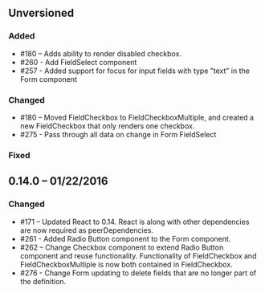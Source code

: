 ## Unversioned

### Added

- #180 – Adds ability to render disabled checkbox.
- #260 - Add FieldSelect component
- #257 - Added support for focus for input fields with type "text" in the Form component

### Changed

- #180 – Moved FieldCheckbox to FieldCheckboxMultiple, and created a new FieldCheckbox that only renders one checkbox.
- #275 - Pass through all data on change in Form FieldSelect

### Fixed

## 0.14.0 – 01/22/2016

### Changed

- #171 – Updated React to 0.14. React is along with other dependencies are now required as peerDependencies.
- #261 - Added Radio Button component to the Form component.
- #262 – Change Checkbox component to extend Radio Button component and reuse functionality. Functionality of FieldCheckbox and FieldCheckboxMultiple is now both contained in FieldCheckbox.
- #276 - Change Form updating to delete fields that are no longer part of the definition.
